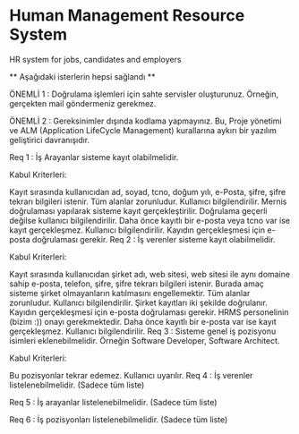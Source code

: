 # Human Management Resource System
 HR system for jobs, candidates and employers
 
 ** Aşağıdaki isterlerin hepsi sağlandı **

ÖNEMLİ 1 : Doğrulama işlemleri için sahte servisler oluşturunuz. Örneğin, gerçekten mail göndermeniz gerekmez.

ÖNEMLİ 2 : Gereksinimler dışında kodlama yapmayınız. Bu, Proje yönetimi ve ALM (Application LifeCycle Management) kurallarına aykırı bir yazılım geliştirici davranışıdır.



Req 1 : İş Arayanlar sisteme kayıt olabilmelidir.

Kabul Kriterleri:

Kayıt sırasında kullanıcıdan ad, soyad, tcno, doğum yılı, e-Posta, şifre, şifre tekrarı bilgileri istenir.
Tüm alanlar zorunludur. Kullanıcı bilgilendirilir.
Mernis doğrulaması yapılarak sisteme kayıt gerçekleştirilir.
Doğrulama geçerli değilse kullanıcı bilgilendirilir.
Daha önce kayıtlı bir e-posta veya tcno var ise kayıt gerçekleşmez. Kullanıcı bilgilendirilir.
Kayıdın gerçekleşmesi için e-posta doğrulaması gerekir.
Req 2 : İş verenler sisteme kayıt olabilmelidir.

Kabul Kriterleri:

Kayıt sırasında kullanıcıdan şirket adı, web sitesi, web sitesi ile aynı domaine sahip e-posta, telefon, şifre, şifre tekrarı bilgileri istenir. Burada amaç sisteme şirket olmayanların katılmasını engellemektir.
Tüm alanlar zorunludur. Kullanıcı bilgilendirilir.
Şirket kayıtları iki şekilde doğrulanır. Kayıdın gerçekleşmesi için e-posta doğrulaması gerekir. HRMS personelinin (bizim :)) onayı gerekmektedir.
Daha önce kayıtlı bir e-posta var ise kayıt gerçekleşmez. Kullanıcı bilgilendirilir.
Req 3 : Sisteme genel iş pozisyonu isimleri eklenebilmelidir. Örneğin Software Developer, Software Architect.

Kabul Kriterleri:

Bu pozisyonlar tekrar edemez. Kullanıcı uyarılır.
Req 4 : İş verenler listelenebilmelidir. (Sadece tüm liste)

Req 5 : İş arayanlar listelenebilmelidir. (Sadece tüm liste)

Req 6 : İş pozisyonları listelenebilmelidir. (Sadece tüm liste)
